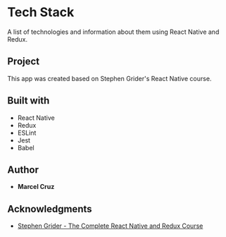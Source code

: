 # Tech Stack

A list of technologies and information about them using React Native and Redux.

## Project

This app was created based on Stephen Grider's React Native course.

## Built with

* React Native
* Redux
* ESLint
* Jest
* Babel

## Author

* **Marcel Cruz**

## Acknowledgments

* [Stephen Grider - The Complete React Native and Redux Course](https://www.udemy.com/the-complete-react-native-and-redux-course/)
